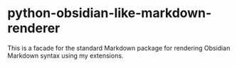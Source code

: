 # python-obsidian-like-markdown-renderer
This is a facade for the standard Markdown package for rendering Obsidian Markdown syntax using my extensions.
